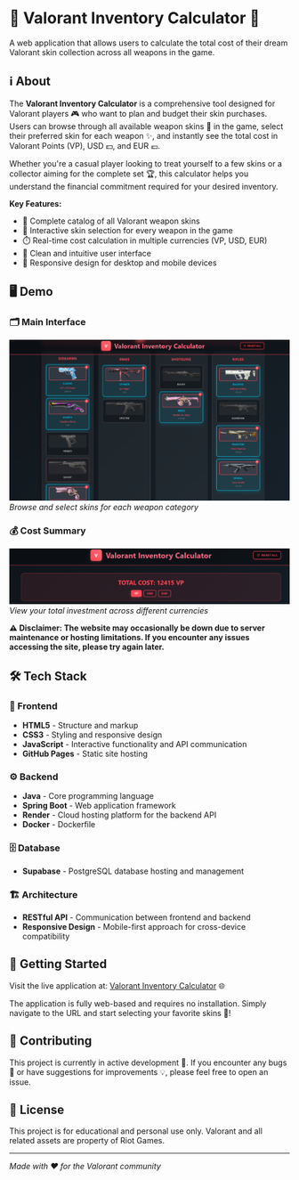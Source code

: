 # 💎 Valorant Inventory Calculator 💎

A web application that allows users to calculate the total cost of their dream Valorant skin collection across all weapons in the game.

## ℹ️ About

The **Valorant Inventory Calculator** is a comprehensive tool designed for Valorant players 🎮 who want to plan and budget their skin purchases. Users can browse through all available weapon skins 🔫 in the game, select their preferred skin for each weapon ✨, and instantly see the total cost in Valorant Points (VP), USD 💵, and EUR 💶.

Whether you're a casual player looking to treat yourself to a few skins or a collector aiming for the complete set 🏆, this calculator helps you understand the financial commitment required for your desired inventory.

**Key Features:**
- 📖 Complete catalog of all Valorant weapon skins
- 🎨 Interactive skin selection for every weapon in the game
- ⏱️ Real-time cost calculation in multiple currencies (VP, USD, EUR)
- 🧩 Clean and intuitive user interface
- 📱 Responsive design for desktop and mobile devices

## 🖥️ Demo

### 🗂️ Main Interface
![Main Calculator Interface](docs/demo-image-1.png)
*Browse and select skins for each weapon category*

### 💰 Cost Summary
![Cost Summary Display](docs/demo-image-2.png)
*View your total investment across different currencies*

**⚠️ Disclaimer: The website may occasionally be down due to server maintenance or hosting limitations. If you encounter any issues accessing the site, please try again later.**

## 🛠️ Tech Stack

### 🎨 Frontend
- **HTML5** - Structure and markup
- **CSS3** - Styling and responsive design
- **JavaScript** - Interactive functionality and API communication
- **GitHub Pages** - Static site hosting

### ⚙️ Backend
- **Java** - Core programming language
- **Spring Boot** - Web application framework
- **Render** - Cloud hosting platform for the backend API
- **Docker** - Dockerfile

### 🗄️ Database
- **Supabase** - PostgreSQL database hosting and management

### 🏗️ Architecture
- **RESTful API** - Communication between frontend and backend
- **Responsive Design** - Mobile-first approach for cross-device compatibility

## 🚀 Getting Started

Visit the live application at: [Valorant Inventory Calculator](https://myzra.github.io/valorant_inventory_calculator) 🌐

The application is fully web-based and requires no installation. Simply navigate to the URL and start selecting your favorite skins 🎉!

## 🤝 Contributing

This project is currently in active development 🔧. If you encounter any bugs 🐞 or have suggestions for improvements 💡, please feel free to open an issue.

## 📜 License

This project is for educational and personal use only. Valorant and all related assets are property of Riot Games.

---

*Made with ❤️ for the Valorant community*
